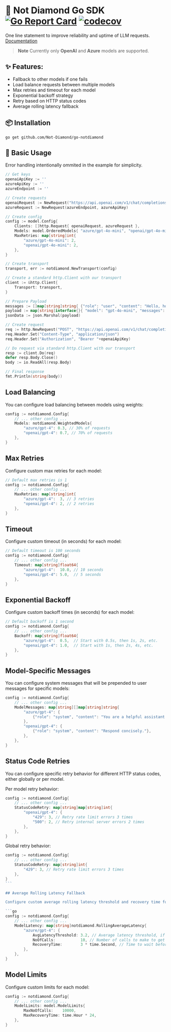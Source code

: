 # 💎 Not Diamond Go SDK [![Go Report Card](https://goreportcard.com/badge/github.com/Not-Diamond/go-notdiamond)](https://goreportcard.com/report/github.com/Not-Diamond/go-notdiamond) [![codecov](https://codecov.io/gh/Not-Diamond/go-notdiamond/graph/badge.svg?token=V99TFTE05X)](https://codecov.io/gh/Not-Diamond/go-notdiamond)

One line statement to improve reliability and uptime of LLM requests. [Documentation](https://docs.notdiamond.ai/docs/fallbacks-and-timeouts/)

> **Note**
> Currently only **OpenAI** and **Azure** models are supported.

## ✨ Features:

- Fallback to other models if one fails
- Load balance requests between multiple models
- Max retries and timeout for each model
- Exponential backoff strategy
- Retry based on HTTP status codes
- Average rolling latency fallback

## 📦 Installation

```
go get github.com/Not-Diamond/go-notdiamond
```

## 🚀 Basic Usage

Error handling intentionally ommited in the example for simplicity.

```go
// Get keys
openaiApiKey := ''
azureApiKey := ''
azureEndpoint := ''

// Create requests
openaiRequest := NewRequest("https://api.openai.com/v1/chat/completions", openaiApiKey)
azureRequest := NewRequest(azureEndpoint, azureApiKey)

// Create config
config := model.Config{
	Clients: []http.Request{ openaiRequest, azureRequest },
	Models: model.OrderedModels{ "azure/gpt-4o-mini", "openai/gpt-4o-mini" },
	MaxRetries: map[string]int{
		"azure/gpt-4o-mini": 2,
		"openai/gpt-4o-mini": 2,
	},
}

// Create transport
transport, err := notdiamond.NewTransport(config)

// Create a standard http.Client with our transport
client := &http.Client{
	Transport: transport,
}

// Prepare Payload
messages := []map[string]string{ {"role": "user", "content": "Hello, how are you?"} }
payload := map[string]interface{}{ "model": "gpt-4o-mini", "messages": messages }
jsonData := json.Marshal(payload)

// Create request
req := http.NewRequest("POST", "https://api.openai.com/v1/chat/completions", bytes.NewBuffer(jsonData))
req.Header.Set("Content-Type", "application/json")
req.Header.Set("Authorization", "Bearer "+openaiApiKey)

// Do request via standard http.Client with our transport
resp := client.Do(req)
defer resp.Body.Close()
body := io.ReadAll(resp.Body)

// Final response
fmt.Println(string(body))
```

## Load Balancing

You can configure load balancing between models using weights:

```go
config := notdiamond.Config{
	// ... other config ...
	Models: notdiamond.WeightedModels{
		"azure/gpt-4": 0.3, // 30% of requests
		"openai/gpt-4": 0.7, // 70% of requests
	},
}
```

## Max Retries

Configure custom max retries for each model:

```go
// Default max retries is 1
config := notdiamond.Config{
	// ... other config ...
	MaxRetries: map[string]int{
		"azure/gpt-4":  3, // 3 retries
		"openai/gpt-4": 2, // 2 retries
	},
}
```

## Timeout

Configure custom timeout (in seconds) for each model:

```go
// Default timeout is 100 seconds
config := notdiamond.Config{
	// ... other config ...
	Timeout: map[string]float64{
		"azure/gpt-4":  10.0, // 10 seconds
		"openai/gpt-4": 5.0,  // 5 seconds
	},
}
```

## Exponential Backoff

Configure custom backoff times (in seconds) for each model:

```go
// Default backoff is 1 second
config := notdiamond.Config{
	// ... other config ...
	Backoff: map[string]float64{
		"azure/gpt-4":  0.5,  // Start with 0.5s, then 1s, 2s, etc.
		"openai/gpt-4": 1.0,  // Start with 1s, then 2s, 4s, etc.
	},
}
```

## Model-Specific Messages

You can configure system messages that will be prepended to user messages for specific models:

```go
config := notdiamond.Config{
	// ... other config ...
	ModelMessages: map[string][]map[string]string{
		"azure/gpt-4": {
			{"role": "system", "content": "You are a helpful assistant."},
		},
		"openai/gpt-4": {
			{"role": "system", "content": "Respond concisely."},
		},
	},
}
```

## Status Code Retries

You can configure specific retry behavior for different HTTP status codes, either globally or per model.

Per model retry behavior:

```go
config := notdiamond.Config{
	// ... other config ...
	StatusCodeRetry: map[string]map[string]int{
		"openai/gpt-4": {
			"429": 3, // Retry rate limit errors 3 times
			"500": 2, // Retry internal server errors 2 times
		},
	},
}
```

Global retry behavior:

````go
config := notdiamond.Config{
	// ... other config ...
	StatusCodeRetry: map[string]int{
		"429": 3, // Retry rate limit errors 3 times
	},
}
```

## Average Rolling Latency Fallback

Configure custom average rolling latency threshold and recovery time for each model:

```go
config := notdiamond.Config{
	// ... other config ...
	ModelLatency: map[string]notdiamond.RollingAverageLatency{
		"azure/gpt-4": {
			AvgLatencyThreshold: 3.2, // Average latency threshold, if average latency is greater than this, fallback to other models
			NoOfCalls:           10, // Number of calls to make to get the average latency
			RecoveryTime:        3 * time.Second, // Time to wait before retrying
		},
	},
}
````

## Model Limits

Configure custom limits for each model:

```go
config := notdiamond.Config{
	// ... other config ...
	ModelLimits: model.ModelLimits{
		MaxNoOfCalls:    10000,
		MaxRecoveryTime: time.Hour * 24,
	},
}
```
